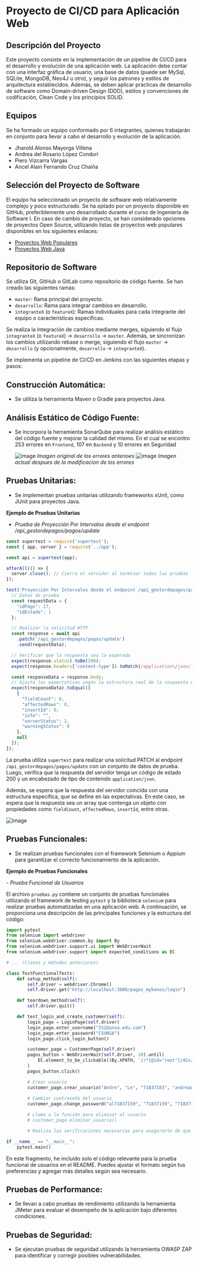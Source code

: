 # Proyecto de CI/CD para Aplicación Web

## Descripción del Proyecto

Este proyecto consiste en la implementación de un pipeline de CI/CD para el desarrollo y evolución de una aplicación web. La aplicación debe contar con una interfaz gráfica de usuario, una base de datos (puede ser MySql, SQLite, MongoDB, Neo4J u otro), y seguir los patrones y estilos de arquitectura establecidos. Además, se deben aplicar prácticas de desarrollo de software como Domain-driven Design (DDD), estilos y convenciones de codificación, Clean Code y los principios SOLID.

## Equipos

Se ha formado un equipo conformado por 6 integrantes, quienes trabajarán en conjunto para llevar a cabo el desarrollo y evolución de la aplicación.
- Jharold Alonso Mayorga Villena
- Andrea del Rosario López Condori
- Piero Vizcarra Vargas
- Ancel Alain Fernando Cruz Chaiña

## Selección del Proyecto de Software

El equipo ha seleccionado un proyecto de software web relativamente complejo y poco estructurado. Se ha optado por un proyecto disponible en GitHub, preferiblemente uno desarrollado durante el curso de Ingeniería de Software I. En caso de cambio de proyecto, se han considerado opciones de proyectos Open Source, utilizando listas de proyectos web populares disponibles en los siguientes enlaces:
- [Proyectos Web Populares](https://github.com/unicodeveloper/awesome-opensource-apps)
- [Proyectos Web Java](https://github.com/topics/java-web-app)

## Repositorio de Software

Se utiliza Git, GitHub o GitLab como repositorio de código fuente. Se han creado las siguientes ramas:
- `master`: Rama principal del proyecto.
- `desarrollo`: Rama para integrar cambios en desarrollo.
- `integranteX` (o `featureX`): Ramas individuales para cada integrante del equipo o características específicas.

Se realiza la integración de cambios mediante merges, siguiendo el flujo `integranteX` (o `featureX`) -> `desarrollo` -> `master`. Además, se sincronizan los cambios utilizando rebase o merge, siguiendo el flujo `master` -> `desarrollo` (y opcionalmente, `desarrollo` -> `integranteX`).

Se implementa un pipeline de CI/CD en Jenkins con las siguientes etapas y pasos:
## Construcción Automática:
   - Se utiliza la herramienta Maven o Gradle para proyectos Java.

## Análisis Estático de Código Fuente:
   - Se incorpora la herramienta SonarQube para realizar análisis estático del código fuente y mejorar la calidad del mismo. En el cual se encontro 253 errores en `Frontend`, 107 en `Backend` y 10 errores en Seguridad

     ![image](https://github.com/andrealopezco20/ADA/assets/104209000/cb44f531-8043-46e8-bcf7-5976a179080b)
     *Imagen original de los errores anterioes*
![image](https://github.com/andrealopezco20/ADA/assets/104209000/c8ebd4ea-f8bf-4753-9f7e-1e89f7392c34)
*Imagen actual despues de la modificacion de los errores*


## Pruebas Unitarias:


   - Se implementan pruebas unitarias utilizando frameworks xUnit, como JUnit para proyectos Java.

     
**Ejemplo de Pruebas Unitarias**
- *Prueba de Proyección Por Intervalos desde el endpoint /api_gestordepagos/pagos/update*
```javascript
const supertest = require('supertest');
const { app, server } = require('../app');

const api = supertest(app);

afterAll(() => {
  server.close(); // Cierra el servidor al terminar todas las pruebas
});

test('Proyección Por Intervalos desde el endpoint /api_gestordepagos/pagos/update', async () => {
  // Datos de prueba
  const requestData = {
    "idPago": 27,
    "idEstado": 1
  };

  // Realizar la solicitud HTTP
  const response = await api
    .patch('/api_gestordepagos/pagos/update')
    .send(requestData);

  // Verificar que la respuesta sea la esperada
  expect(response.status).toBe(200);
  expect(response.headers['content-type']).toMatch(/application\/json/);

  const responseData = response.body;
  // Ajusta las expectativas según la estructura real de la respuesta que esperas
  expect(responseData).toEqual([
    {
      "fieldCount": 0,
      "affectedRows": 0,
      "insertId": 0,
      "info": "",
      "serverStatus": 2,
      "warningStatus": 0
    },
    null
  ]);
});

```
La prueba utiliza `supertest` para realizar una solicitud PATCH al endpoint `/api_gestordepagos/pagos/update` con un conjunto de datos de prueba. Luego, verifica que la respuesta del servidor tenga un código de estado 200 y un encabezado de tipo de contenido `application/json`.

Además, se espera que la respuesta del servidor coincida con una estructura específica, que se define en las expectativas. En este caso, se espera que la respuesta sea un array que contenga un objeto con propiedades como `fieldCount`, `affectedRows`, `insertId`, entre otras.

![image](https://github.com/andrealopezco20/ADA/assets/104209000/d824d661-5edb-4cd2-9e19-0957ce41777b)



## Pruebas Funcionales:
   - Se realizan pruebas funcionales con el framework Selenium o Appium para garantizar el correcto funcionamiento de la aplicación.

**Ejemplo de Pruebas Funcionales**

*- Prueba Funcional de Usuarios*

El archivo `pruebas.py` contiene un conjunto de pruebas funcionales utilizando el framework de testing `pytest` y la biblioteca `selenium` para realizar pruebas automatizadas en una aplicación web. A continuación, se proporciona una descripción de las principales funciones y la estructura del código:

```python
import pytest
from selenium import webdriver
from selenium.webdriver.common.by import By
from selenium.webdriver.support.ui import WebDriverWait
from selenium.webdriver.support import expected_conditions as EC

# ... (Clases y métodos anteriores)

class TestFunctionalTests:
    def setup_method(self):
        self.driver = webdriver.Chrome()
        self.driver.get("http://localhost:3000/pagos_mykonos/login")

    def teardown_method(self):
        self.driver.quit()

    def test_login_and_create_customer(self):
        login_page = LoginPage(self.driver)
        login_page.enter_username("IS2@unsa.edu.com")
        login_page.enter_password("CSUNSA")
        login_page.click_login_button()

        customer_page = CustomerPage(self.driver)
        pagos_button = WebDriverWait(self.driver, 10).until(
            EC.element_to_be_clickable((By.XPATH, '//*[@id="root"]/div/header/div/div/div[4]/button[3]'))
        )
        pagos_button.click()

        # Crear usuario
        customer_page.crear_usuario("Andre", "Le", "71837183", "andrea@example.com", "ewpassword", "ewpassword")
        
        # Cambiar contraseña del usuario
        customer_page.change_password("al71837159", "71837159", "71837159")

        # Llama a la función para eliminar al usuario
        # customer_page.eliminar_usuario()

        # Realiza las verificaciones necesarias para asegurarte de que el cliente se haya eliminado correctamente

if __name__ == "__main__":
    pytest.main()
```

En este fragmento, he incluido solo el código relevante para la prueba funcional de usuarios en el README. Puedes ajustar el formato según tus preferencias y agregar más detalles según sea necesario.
## Pruebas de Performance:
   - Se llevan a cabo pruebas de rendimiento utilizando la herramienta JMeter para evaluar el desempeño de la aplicación bajo diferentes condiciones.

## Pruebas de Seguridad:
   - Se ejecutan pruebas de seguridad utilizando la herramienta OWASP ZAP para identificar y corregir posibles vulnerabilidades.
